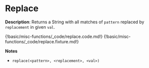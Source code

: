 # Replace

__Description__: Returns a String with all matches of `pattern` replaced by `replacement` in given `val`.

{!basic/misc-functions/_code/replace.code.md!}
{!basic/misc-functions/_code/replace.fixture.md!}

__Notes__

+ `replace(<pattern>, <replacement>, <val>)`

<div class="cf"></div>
<div class="end"></div>

